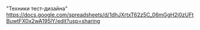 "Техники тест-дизайна" https://docs.google.com/spreadsheets/d/1dhJXrtxT62z5C_06mGgH2j0zUFtBuwtFX0x2wA195lY/edit?usp=sharing
